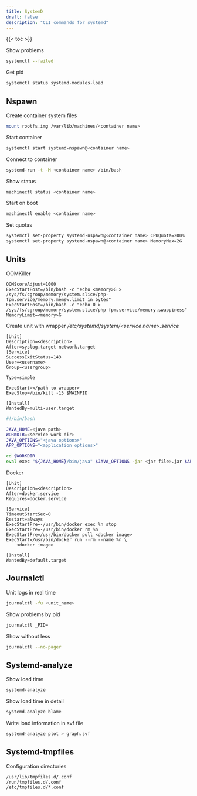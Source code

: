 ```yaml
---
title: SystemD
draft: false
description: "CLI commands for systemd"
---
```


{{< toc >}}

Show problems

```bash
systemctl --failed
```

Get pid

```bash
systemctl status systemd-modules-load
```

## Nspawn

Create container system files

```bash
mount rootfs.img /var/lib/machines/<container name>
```

Start container

```bash
systemctl start systemd-nspawn@<container name>
```

Connect to container

```bash
systemd-run -t -M <container name> /bin/bash
```

Show status

```bash
machinectl status <container name>
```

Start on boot

```bash
machinectl enable <container name>
```

Set quotas

```bash
systemctl set-property systemd-nspawn@<container name> CPUQuota=200%
systemctl set-property systemd-nspawn@<container name> MemoryMax=2G
```

## Units

OOMKiller

```text
OOMScoreAdjust=1000
ExecStartPost=/bin/bash -c "echo <memory>G > /sys/fs/cgroup/memory/system.slice/php-fpm.service/memory.memsw.limit_in_bytes"
ExecStartPost=/bin/bash -c "echo 0 > /sys/fs/cgroup/memory/system.slice/php-fpm.service/memory.swappiness"
MemoryLimit=<memory>G
```

Create unit with wrapper
_/etc/systemd/system/\<service name\>.service_

```text
[Unit]
Description=<description>
After=syslog.target network.target
[Service]
SuccessExitStatus=143
User=<username>
Group=<usergroup>

Type=simple

ExecStart=</path to wrapper>
ExecStop=/bin/kill -15 $MAINPID

[Install]
WantedBy=multi-user.target
```

```bash
#!/bin/bash

JAVA_HOME=<java path>
WORKDIR=<service work dir>
JAVA_OPTIONS="<java options>"
APP_OPTIONS="<application options>"

cd $WORKDIR
eval exec "${JAVA_HOME}/bin/java" $JAVA_OPTIONS -jar <jar file>.jar $APP_OPTIONS
```

Docker

```text
[Unit]
Description=<description>
After=docker.service
Requires=docker.service

[Service]
TimeoutStartSec=0
Restart=always
ExecStartPre=-/usr/bin/docker exec %n stop
ExecStartPre=-/usr/bin/docker rm %n
ExecStartPre=/usr/bin/docker pull <docker image>
ExecStart=/usr/bin/docker run --rm --name %n \
    <docker image>

[Install]
WantedBy=default.target
```

## Journalctl

Unit logs in real time

```bash
journalctl -fu <unit_name>
```

Show problems by pid

```bash
journalctl _PID=
```

Show without less

```bash
journalctl --no-pager
```

## Systemd-analyze

Show load time

```bash
systemd-analyze
```

Show load time in detail

```bash
systemd-analyze blame
```

Write load information in svf file

```bash
systemd-analyze plot > graph.svf
```

## Systemd-tmpfiles

Configuration directories

```text
/usr/lib/tmpfiles.d/.conf
/run/tmpfiles.d/.conf
/etc/tmpfiles.d/*.conf
```